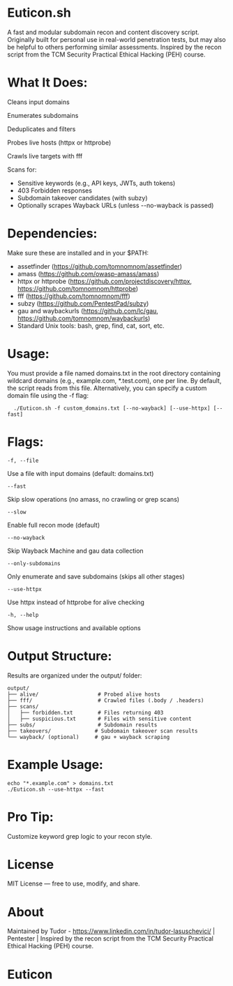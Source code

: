 # Euticon.sh

A fast and modular subdomain recon and content discovery script. Originally built for personal use in real-world penetration tests, but may also be helpful to others performing similar assessments. Inspired by the recon script from the TCM Security Practical Ethical Hacking (PEH) course.

# What It Does:

Cleans input domains

Enumerates subdomains

Deduplicates and filters

Probes live hosts (httpx or httprobe)

Crawls live targets with fff

Scans for:

- Sensitive keywords (e.g., API keys, JWTs, auth tokens)
- 403 Forbidden responses
- Subdomain takeover candidates (with subzy)
- Optionally scrapes Wayback URLs (unless --no-wayback is passed)

# Dependencies:

  Make sure these are installed and in your $PATH:

  - assetfinder (https://github.com/tomnomnom/assetfinder)
  - amass (https://github.com/owasp-amass/amass)
  - httpx or httprobe (https://github.com/projectdiscovery/httpx, https://github.com/tomnomnom/httprobe)
  - fff (https://github.com/tomnomnom/fff)
  - subzy (https://github.com/PentestPad/subzy)
  - gau and waybackurls (https://github.com/lc/gau, https://github.com/tomnomnom/waybackurls)
  - Standard Unix tools: bash, grep, find, cat, sort, etc.

# Usage:

  You must provide a file named domains.txt in the root directory containing wildcard domains (e.g., example.com, *.test.com), one per line. By default, the script reads from this file.
  Alternatively, you can specify a custom domain file using the -f flag:
```
  ./Euticon.sh -f custom_domains.txt [--no-wayback] [--use-httpx] [--fast]
```
# Flags:
```
-f, --file
```
Use a file with input domains (default: domains.txt)
```
--fast
```
Skip slow operations (no amass, no crawling or grep scans)
```
--slow
```
Enable full recon mode (default)
```
--no-wayback
```
Skip Wayback Machine and gau data collection
```
--only-subdomains
```
Only enumerate and save subdomains (skips all other stages)
```
--use-httpx
```
Use httpx instead of httprobe for alive checking
```
-h, --help
```
Show usage instructions and available options

# Output Structure:

Results are organized under the output/ folder:
```
output/
├── alive/                   # Probed alive hosts
├── fff/                     # Crawled files (.body / .headers)
├── scans/
│   ├── forbidden.txt        # Files returning 403
│   ├── suspicious.txt       # Files with sensitive content
├── subs/                    # Subdomain results
├── takeovers/              # Subdomain takeover scan results
└── wayback/ (optional)     # gau + wayback scraping
```
# Example Usage:
```
echo "*.example.com" > domains.txt
./Euticon.sh --use-httpx --fast
```
# Pro Tip:

  Customize keyword grep logic to your recon style.

# License

  MIT License — free to use, modify, and share.

# About

  Maintained by Tudor - https://www.linkedin.com/in/tudor-lasuschevici/ | Pentester | Inspired by the recon script from the TCM Security Practical Ethical Hacking (PEH) course.
  # Euticon

